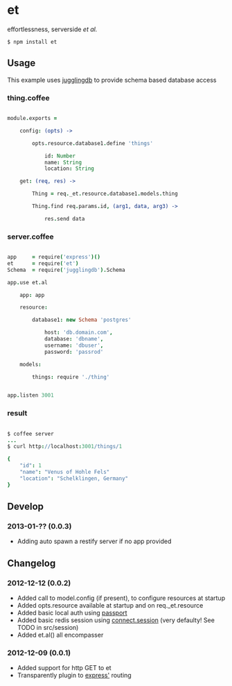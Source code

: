 et
==

effortlessness, serverside <i>et al.</i>


    $ npm install et
    



Usage
-----

This example uses [jugglingdb](https://github.com/1602/jugglingdb) to provide schema based database access

### thing.coffee

```coffee

module.exports = 

    config: (opts) -> 

        opts.resource.database1.define 'things'

            id: Number
            name: String
            location: String

    get: (req, res) ->

        Thing = req._et.resource.database1.models.thing

        Thing.find req.params.id, (arg1, data, arg3) -> 

            res.send data


```


### server.coffee

```coffee

app     = require('express')()
et      = require('et')
Schema  = require('jugglingdb').Schema

app.use et.al

    app: app

    resource:

        database1: new Schema 'postgres'

            host: 'db.domain.com',
            database: 'dbname',
            username: 'dbuser',
            password: 'passrod'

    models:

        things: require './thing'


app.listen 3001


```


### result

```coffee

$ coffee server
...
$ curl http://localhost:3001/things/1

{
    "id": 1
    "name": "Venus of Hohle Fels"
    "location": "Schelklingen, Germany"
}

```

Develop
-------

### 2013-01-?? (0.0.3)

* Adding auto spawn a restify server if no app provided


Changelog
---------

### 2012-12-12 (0.0.2)

* Added call to model.config (if present), to configure resources at startup
* Added opts.resource available at startup and on req._et.resource
* Added basic local auth using [passport](http://passportjs.org/) 
* Added basic redis session using [connect.session](http://www.senchalabs.org/connect/session.html) (very defaulty! See TODO in src/session)
* Added et.al() all encompasser

### 2012-12-09 (0.0.1)

* Added support for http GET to et
* Transparently plugin to [express'](https://github.com/visionmedia/express) routing

